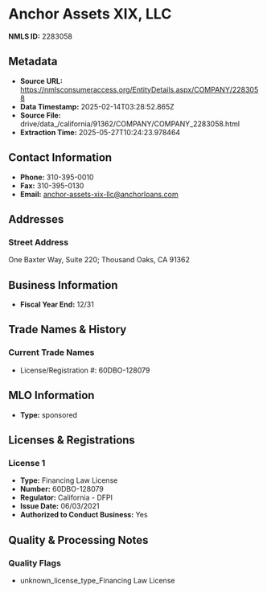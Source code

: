 # Anchor Assets XIX, LLC

**NMLS ID:** 2283058

## Metadata
- **Source URL:** https://nmlsconsumeraccess.org/EntityDetails.aspx/COMPANY/2283058
- **Data Timestamp:** 2025-02-14T03:28:52.865Z
- **Source File:** drive/data_/california/91362/COMPANY/COMPANY_2283058.html
- **Extraction Time:** 2025-05-27T10:24:23.978464

## Contact Information
- **Phone:** 310-395-0010
- **Fax:** 310-395-0130
- **Email:** anchor-assets-xix-llc@anchorloans.com

## Addresses
### Street Address
One Baxter Way, Suite 220; Thousand Oaks, CA 91362

## Business Information
- **Fiscal Year End:** 12/31

## Trade Names & History
### Current Trade Names
- License/Registration #: 60DBO-128079

## MLO Information
- **Type:** sponsored

## Licenses & Registrations

### License 1
- **Type:** Financing Law License
- **Number:** 60DBO-128079
- **Regulator:** California - DFPI
- **Issue Date:** 06/03/2021
- **Authorized to Conduct Business:** Yes

## Quality & Processing Notes
### Quality Flags
- unknown_license_type_Financing Law License
